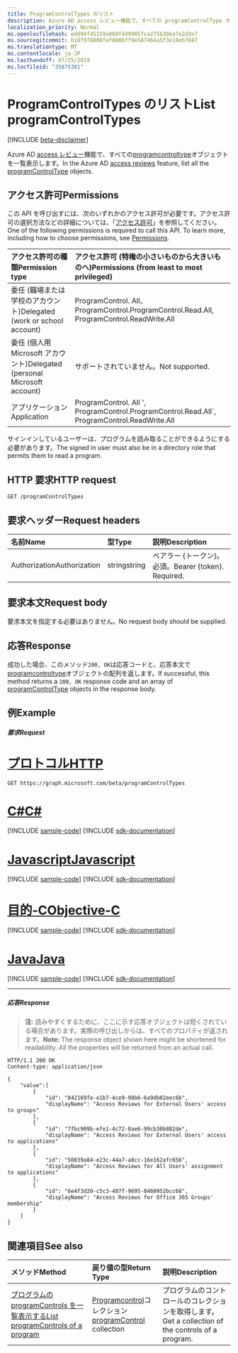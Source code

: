 ```yaml
---
title: ProgramControlTypes のリスト
description: Azure AD access レビュー機能で、すべての programControlType オブジェクトを一覧表示します。
localization_priority: Normal
ms.openlocfilehash: edd94f45159a068fd49905fca275b3bba7e2d3e7
ms.sourcegitcommit: b18f978808fef800bff9e587464a5f3e18eb7687
ms.translationtype: MT
ms.contentlocale: ja-JP
ms.lasthandoff: 07/25/2019
ms.locfileid: "35875301"
---
```

# <a name="list-programcontroltypes"></a><span data-ttu-id="1dadb-103">ProgramControlTypes のリスト</span><span class="sxs-lookup"><span data-stu-id="1dadb-103">List programControlTypes</span></span>

[!INCLUDE [beta-disclaimer](../../includes/beta-disclaimer.md)]

<span data-ttu-id="1dadb-104">Azure AD [access レビュー](../resources/accessreviews-root.md)機能で、すべての[programcontroltype](../resources/programcontroltype.md)オブジェクトを一覧表示します。</span><span class="sxs-lookup"><span data-stu-id="1dadb-104">In the Azure AD [access reviews](../resources/accessreviews-root.md) feature, list all the [programControlType](../resources/programcontroltype.md) objects.</span></span>
## <a name="permissions"></a><span data-ttu-id="1dadb-105">アクセス許可</span><span class="sxs-lookup"><span data-stu-id="1dadb-105">Permissions</span></span>
<span data-ttu-id="1dadb-p101">この API を呼び出すには、次のいずれかのアクセス許可が必要です。アクセス許可の選択方法などの詳細については、「[アクセス許可](/graph/permissions-reference)」を参照してください。</span><span class="sxs-lookup"><span data-stu-id="1dadb-p101">One of the following permissions is required to call this API. To learn more, including how to choose permissions, see [Permissions](/graph/permissions-reference).</span></span>

|<span data-ttu-id="1dadb-108">アクセス許可の種類</span><span class="sxs-lookup"><span data-stu-id="1dadb-108">Permission type</span></span>                        | <span data-ttu-id="1dadb-109">アクセス許可 (特権の小さいものから大きいものへ)</span><span class="sxs-lookup"><span data-stu-id="1dadb-109">Permissions (from least to most privileged)</span></span>              |
|:--------------------------------------|:---------------------------------------------------------|
|<span data-ttu-id="1dadb-110">委任 (職場または学校のアカウント)</span><span class="sxs-lookup"><span data-stu-id="1dadb-110">Delegated (work or school account)</span></span>     | <span data-ttu-id="1dadb-111">ProgramControl. All、ProgramControl.</span><span class="sxs-lookup"><span data-stu-id="1dadb-111">ProgramControl.Read.All, ProgramControl.ReadWrite.All</span></span>   |
|<span data-ttu-id="1dadb-112">委任 (個人用 Microsoft アカウント)</span><span class="sxs-lookup"><span data-stu-id="1dadb-112">Delegated (personal Microsoft account)</span></span> | <span data-ttu-id="1dadb-113">サポートされていません。</span><span class="sxs-lookup"><span data-stu-id="1dadb-113">Not supported.</span></span> |
|<span data-ttu-id="1dadb-114">アプリケーション</span><span class="sxs-lookup"><span data-stu-id="1dadb-114">Application</span></span>                            | <span data-ttu-id="1dadb-115">ProgramControl. All ', ProgramControl.</span><span class="sxs-lookup"><span data-stu-id="1dadb-115">ProgramControl.Read.All\`, ProgramControl.ReadWrite.All</span></span>  |

<span data-ttu-id="1dadb-116">サインインしているユーザーは、プログラムを読み取ることができるようにする必要があります。</span><span class="sxs-lookup"><span data-stu-id="1dadb-116">The signed in user must also be in a directory role that permits them to read a program.</span></span>

## <a name="http-request"></a><span data-ttu-id="1dadb-117">HTTP 要求</span><span class="sxs-lookup"><span data-stu-id="1dadb-117">HTTP request</span></span>
<!-- { "blockType": "ignored" } -->
```http
GET /programControlTypes
```
## <a name="request-headers"></a><span data-ttu-id="1dadb-118">要求ヘッダー</span><span class="sxs-lookup"><span data-stu-id="1dadb-118">Request headers</span></span>
| <span data-ttu-id="1dadb-119">名前</span><span class="sxs-lookup"><span data-stu-id="1dadb-119">Name</span></span>         | <span data-ttu-id="1dadb-120">型</span><span class="sxs-lookup"><span data-stu-id="1dadb-120">Type</span></span>        | <span data-ttu-id="1dadb-121">説明</span><span class="sxs-lookup"><span data-stu-id="1dadb-121">Description</span></span> |
|:-------------|:------------|:------------|
| <span data-ttu-id="1dadb-122">Authorization</span><span class="sxs-lookup"><span data-stu-id="1dadb-122">Authorization</span></span> | <span data-ttu-id="1dadb-123">string</span><span class="sxs-lookup"><span data-stu-id="1dadb-123">string</span></span> | <span data-ttu-id="1dadb-p102">ベアラー \{トークン\}。必須。</span><span class="sxs-lookup"><span data-stu-id="1dadb-p102">Bearer \{token\}. Required.</span></span> |

## <a name="request-body"></a><span data-ttu-id="1dadb-126">要求本文</span><span class="sxs-lookup"><span data-stu-id="1dadb-126">Request body</span></span>
<span data-ttu-id="1dadb-127">要求本文を指定する必要はありません。</span><span class="sxs-lookup"><span data-stu-id="1dadb-127">No request body should be supplied.</span></span>

## <a name="response"></a><span data-ttu-id="1dadb-128">応答</span><span class="sxs-lookup"><span data-stu-id="1dadb-128">Response</span></span>
<span data-ttu-id="1dadb-129">成功した場合、このメソッド`200, OK`は応答コードと、応答本文で[programcontroltype](../resources/programcontroltype.md)オブジェクトの配列を返します。</span><span class="sxs-lookup"><span data-stu-id="1dadb-129">If successful, this method returns a `200, OK` response code and an array of [programControlType](../resources/programcontroltype.md) objects in the response body.</span></span>

## <a name="example"></a><span data-ttu-id="1dadb-130">例</span><span class="sxs-lookup"><span data-stu-id="1dadb-130">Example</span></span>
##### <a name="request"></a><span data-ttu-id="1dadb-131">要求</span><span class="sxs-lookup"><span data-stu-id="1dadb-131">Request</span></span>


# <a name="httptabhttp"></a>[<span data-ttu-id="1dadb-132">プロトコル</span><span class="sxs-lookup"><span data-stu-id="1dadb-132">HTTP</span></span>](#tab/http)
<!-- {
  "blockType": "request",
  "name": "get_programcontroltype"
}-->
```http
GET https://graph.microsoft.com/beta/programControlTypes
```
# <a name="ctabcsharp"></a>[<span data-ttu-id="1dadb-133">C#</span><span class="sxs-lookup"><span data-stu-id="1dadb-133">C#</span></span>](#tab/csharp)
[!INCLUDE [sample-code](../includes/snippets/csharp/get-programcontroltype-csharp-snippets.md)]
[!INCLUDE [sdk-documentation](../includes/snippets/snippets-sdk-documentation-link.md)]

# <a name="javascripttabjavascript"></a>[<span data-ttu-id="1dadb-134">Javascript</span><span class="sxs-lookup"><span data-stu-id="1dadb-134">Javascript</span></span>](#tab/javascript)
[!INCLUDE [sample-code](../includes/snippets/javascript/get-programcontroltype-javascript-snippets.md)]
[!INCLUDE [sdk-documentation](../includes/snippets/snippets-sdk-documentation-link.md)]

# <a name="objective-ctabobjc"></a>[<span data-ttu-id="1dadb-135">目的-C</span><span class="sxs-lookup"><span data-stu-id="1dadb-135">Objective-C</span></span>](#tab/objc)
[!INCLUDE [sample-code](../includes/snippets/objc/get-programcontroltype-objc-snippets.md)]
[!INCLUDE [sdk-documentation](../includes/snippets/snippets-sdk-documentation-link.md)]

# <a name="javatabjava"></a>[<span data-ttu-id="1dadb-136">Java</span><span class="sxs-lookup"><span data-stu-id="1dadb-136">Java</span></span>](#tab/java)
[!INCLUDE [sample-code](../includes/snippets/java/get-programcontroltype-java-snippets.md)]
[!INCLUDE [sdk-documentation](../includes/snippets/snippets-sdk-documentation-link.md)]

---


##### <a name="response"></a><span data-ttu-id="1dadb-137">応答</span><span class="sxs-lookup"><span data-stu-id="1dadb-137">Response</span></span>
><span data-ttu-id="1dadb-p103">**注:** 読みやすくするために、ここに示す応答オブジェクトは短くされている場合があります。実際の呼び出しからは、すべてのプロパティが返されます。</span><span class="sxs-lookup"><span data-stu-id="1dadb-p103">**Note:** The response object shown here might be shortened for readability. All the properties will be returned from an actual call.</span></span>
<!-- {
  "blockType": "response",
  "truncated": true,
  "@odata.type": "microsoft.graph.programControlType",
    "isCollection": true
} -->
```http
HTTP/1.1 200 OK
Content-type: application/json

{
    "value":[
        {
            "id": "842169fe-e1b7-4ce9-98b6-6a9db02eec6b",
            "displayName": "Access Reviews for External Users' access to groups"
        },
        {
            "id": "7fbc909b-efe1-4c72-8ae6-99cb30b882de",
            "displayName": "Access Reviews for External Users' access to applications"
        },
        {
            "id": "50839a84-e23c-44a7-a8cc-16e162afc656",
            "displayName": "Access Reviews for All Users' assignment to applications"
        },
        {
            "id": "6e4f3d20-c5c3-407f-9695-8460952bcc68",
            "displayName": "Access Reviews for Office 365 Groups' membership"
        }
    ]
}

```

## <a name="see-also"></a><span data-ttu-id="1dadb-140">関連項目</span><span class="sxs-lookup"><span data-stu-id="1dadb-140">See also</span></span>

| <span data-ttu-id="1dadb-141">メソッド</span><span class="sxs-lookup"><span data-stu-id="1dadb-141">Method</span></span>           | <span data-ttu-id="1dadb-142">戻り値の型</span><span class="sxs-lookup"><span data-stu-id="1dadb-142">Return Type</span></span>    |<span data-ttu-id="1dadb-143">説明</span><span class="sxs-lookup"><span data-stu-id="1dadb-143">Description</span></span>|
|:---------------|:--------|:----------|
|[<span data-ttu-id="1dadb-144">プログラムの programControls を一覧表示する</span><span class="sxs-lookup"><span data-stu-id="1dadb-144">List programControls of a program</span></span>](program-listcontrols.md) |     <span data-ttu-id="1dadb-145">[Programcontrol](../resources/programcontrol.md)コレクション</span><span class="sxs-lookup"><span data-stu-id="1dadb-145">[programControl](../resources/programcontrol.md) collection</span></span>|    <span data-ttu-id="1dadb-146">プログラムのコントロールのコレクションを取得します。</span><span class="sxs-lookup"><span data-stu-id="1dadb-146">Get a collection of the controls of a program.</span></span>|


<!--
{
  "type": "#page.annotation",
  "description": "List program control types",
  "keywords": "",
  "section": "documentation",
  "tocPath": "",
  "suppressions": [
  ]
}
-->
